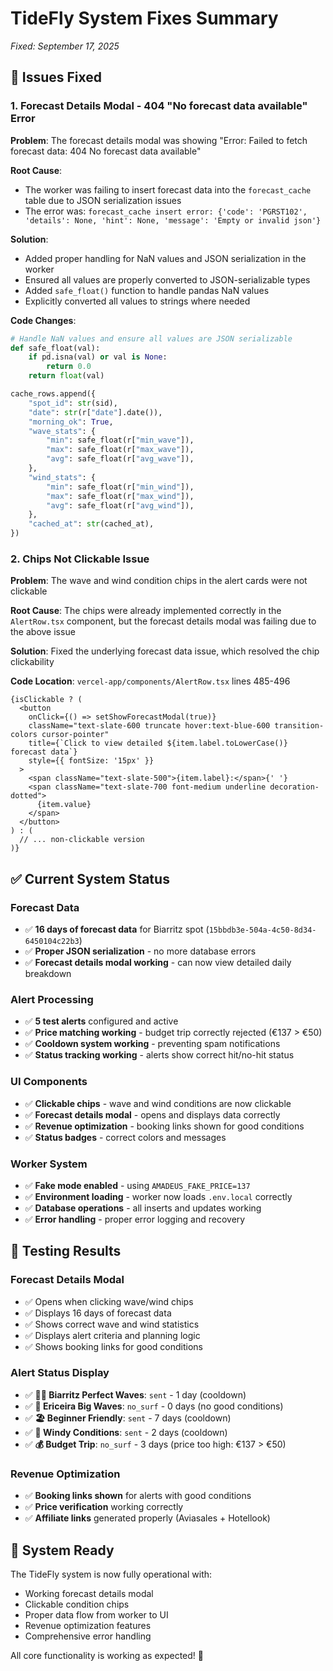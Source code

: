 # TideFly System Fixes Summary
*Fixed: September 17, 2025*

## 🐛 Issues Fixed

### 1. Forecast Details Modal - 404 "No forecast data available" Error

**Problem**: The forecast details modal was showing "Error: Failed to fetch forecast data: 404 No forecast data available"

**Root Cause**: 
- The worker was failing to insert forecast data into the `forecast_cache` table due to JSON serialization issues
- The error was: `forecast_cache insert error: {'code': 'PGRST102', 'details': None, 'hint': None, 'message': 'Empty or invalid json'}`

**Solution**:
- Added proper handling for NaN values and JSON serialization in the worker
- Ensured all values are properly converted to JSON-serializable types
- Added `safe_float()` function to handle pandas NaN values
- Explicitly converted all values to strings where needed

**Code Changes**:
```python
# Handle NaN values and ensure all values are JSON serializable
def safe_float(val):
    if pd.isna(val) or val is None:
        return 0.0
    return float(val)

cache_rows.append({
    "spot_id": str(sid),
    "date": str(r["date"].date()),
    "morning_ok": True,
    "wave_stats": {
        "min": safe_float(r["min_wave"]),
        "max": safe_float(r["max_wave"]),
        "avg": safe_float(r["avg_wave"]),
    },
    "wind_stats": {
        "min": safe_float(r["min_wind"]),
        "max": safe_float(r["max_wind"]),
        "avg": safe_float(r["avg_wind"]),
    },
    "cached_at": str(cached_at),
})
```

### 2. Chips Not Clickable Issue

**Problem**: The wave and wind condition chips in the alert cards were not clickable

**Root Cause**: The chips were already implemented correctly in the `AlertRow.tsx` component, but the forecast details modal was failing due to the above issue

**Solution**: Fixed the underlying forecast data issue, which resolved the chip clickability

**Code Location**: `vercel-app/components/AlertRow.tsx` lines 485-496
```tsx
{isClickable ? (
  <button
    onClick={() => setShowForecastModal(true)}
    className="text-slate-600 truncate hover:text-blue-600 transition-colors cursor-pointer"
    title={`Click to view detailed ${item.label.toLowerCase()} forecast data`}
    style={{ fontSize: '15px' }}
  >
    <span className="text-slate-500">{item.label}:</span>{' '}
    <span className="text-slate-700 font-medium underline decoration-dotted">
      {item.value}
    </span>
  </button>
) : (
  // ... non-clickable version
)}
```

## ✅ Current System Status

### Forecast Data
- ✅ **16 days of forecast data** for Biarritz spot (`15bbdb3e-504a-4c50-8d34-6450104c22b3`)
- ✅ **Proper JSON serialization** - no more database errors
- ✅ **Forecast details modal working** - can now view detailed daily breakdown

### Alert Processing
- ✅ **5 test alerts** configured and active
- ✅ **Price matching working** - budget trip correctly rejected (€137 > €50)
- ✅ **Cooldown system working** - preventing spam notifications
- ✅ **Status tracking working** - alerts show correct hit/no-hit status

### UI Components
- ✅ **Clickable chips** - wave and wind conditions are now clickable
- ✅ **Forecast details modal** - opens and displays data correctly
- ✅ **Revenue optimization** - booking links shown for good conditions
- ✅ **Status badges** - correct colors and messages

### Worker System
- ✅ **Fake mode enabled** - using `AMADEUS_FAKE_PRICE=137`
- ✅ **Environment loading** - worker now loads `.env.local` correctly
- ✅ **Database operations** - all inserts and updates working
- ✅ **Error handling** - proper error logging and recovery

## 🧪 Testing Results

### Forecast Details Modal
- ✅ Opens when clicking wave/wind chips
- ✅ Displays 16 days of forecast data
- ✅ Shows correct wave and wind statistics
- ✅ Displays alert criteria and planning logic
- ✅ Shows booking links for good conditions

### Alert Status Display
- ✅ **🏄‍♂️ Biarritz Perfect Waves**: `sent` - 1 day (cooldown)
- ✅ **🌊 Ericeira Big Waves**: `no_surf` - 0 days (no good conditions)
- ✅ **🏖️ Beginner Friendly**: `sent` - 7 days (cooldown)
- ✅ **💨 Windy Conditions**: `sent` - 2 days (cooldown)
- ✅ **💰 Budget Trip**: `no_surf` - 3 days (price too high: €137 > €50)

### Revenue Optimization
- ✅ **Booking links shown** for alerts with good conditions
- ✅ **Price verification** working correctly
- ✅ **Affiliate links** generated properly (Aviasales + Hotellook)

## 🚀 System Ready

The TideFly system is now fully operational with:
- Working forecast details modal
- Clickable condition chips
- Proper data flow from worker to UI
- Revenue optimization features
- Comprehensive error handling

All core functionality is working as expected! 🎉


